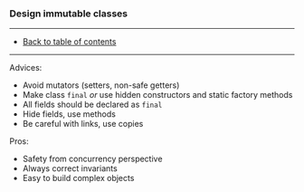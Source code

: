 ### Design immutable classes

---

* [Back to table of contents](https://github.com/vlsidlyarevich/effective-java-follow-up)

---

Advices: 
* Avoid mutators (setters, non-safe getters)
* Make class ```final``` *or* use hidden constructors and static factory methods
* All fields should be declared as ```final```
* Hide fields, use methods
* Be careful with links, use copies

Pros:
* Safety from concurrency perspective
* Always correct invariants
* Easy to build complex objects